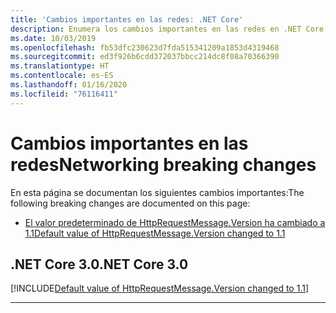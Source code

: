 ```yaml
---
title: 'Cambios importantes en las redes: .NET Core'
description: Enumera los cambios importantes en las redes en .NET Core.
ms.date: 10/03/2019
ms.openlocfilehash: fb53dfc230623d7fda515341209a1853d4319468
ms.sourcegitcommit: ed3f926b6cdd372037bbcc214dc8f08a70366390
ms.translationtype: HT
ms.contentlocale: es-ES
ms.lasthandoff: 01/16/2020
ms.locfileid: "76116411"
---
```

# <a name="networking-breaking-changes"></a><span data-ttu-id="35e92-103">Cambios importantes en las redes</span><span class="sxs-lookup"><span data-stu-id="35e92-103">Networking breaking changes</span></span>

<span data-ttu-id="35e92-104">En esta página se documentan los siguientes cambios importantes:</span><span class="sxs-lookup"><span data-stu-id="35e92-104">The following breaking changes are documented on this page:</span></span>

- [<span data-ttu-id="35e92-105">El valor predeterminado de HttpRequestMessage.Version ha cambiado a 1.1</span><span class="sxs-lookup"><span data-stu-id="35e92-105">Default value of HttpRequestMessage.Version changed to 1.1</span></span>](#default-value-of-httprequestmessageversion-changed-to-11)

## <a name="net-core-30"></a><span data-ttu-id="35e92-106">.NET Core 3.0</span><span class="sxs-lookup"><span data-stu-id="35e92-106">.NET Core 3.0</span></span>

[!INCLUDE[Default value of HttpRequestMessage.Version changed to 1.1](~/includes/core-changes/networking/3.0/httprequestmessage-version-change.md)]

***
